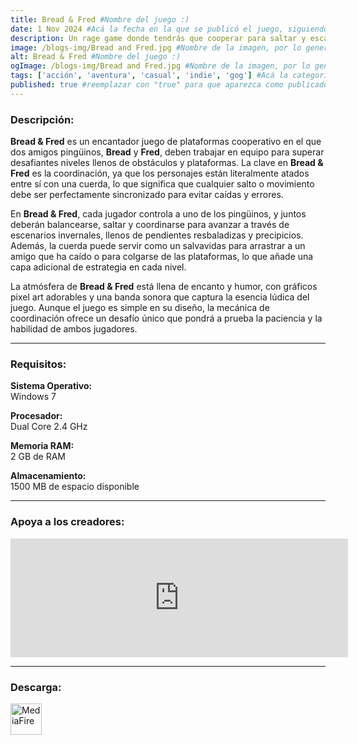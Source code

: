```yaml
---
title: Bread & Fred #Nombre del juego :)
date: 1 Nov 2024 #Acá la fecha en la que se publicó el juego, siguiendo este formato: Dia "30", Mes "Oct", Año "2024" = como debe quedar: 30 Oct 2024
description: Un rage game donde tendrás que cooperar para saltar y escalar hasta el pico de la montaña. Eso si, tendrás que tener mucho cuidado de no caer, y no arrastrar a tu compañero pingüino camino abajo. #Acá una mini descripción del juego
image: /blogs-img/Bread and Fred.jpg #Nombre de la imagen, por lo general es exactamente el mismo nombre que el juego excluyendo lo ":" (Dos puntos)
alt: Bread & Fred #Nombre del juego :)
ogImage: /blogs-img/Bread and Fred.jpg #Nombre de la imagen, por lo general es exactamente el mismo nombre que el juego excluyendo lo ":" (Dos puntos)
tags: ['acción', 'aventura', 'casual', 'indie', 'gog'] #Acá la categoría o categorías del juego, si es más de una se coloca en este formato: ['categoría1', 'categoría2']
published: true #reemplazar con "true" para que aparezca como publicado
---
```


<!--En VSCode seleccionando una palabra, por ejemplo: "Bread & Fred" y apretando Ctrl+F2 se seleccionan todas las palabras iguales-->

### Descripción:
**Bread & Fred** es un encantador juego de plataformas cooperativo en el que dos amigos pingüinos, **Bread** y **Fred**, deben trabajar en equipo para superar desafiantes niveles llenos de obstáculos y plataformas. La clave en **Bread & Fred** es la coordinación, ya que los personajes están literalmente atados entre sí con una cuerda, lo que significa que cualquier salto o movimiento debe ser perfectamente sincronizado para evitar caídas y errores.

En **Bread & Fred**, cada jugador controla a uno de los pingüinos, y juntos deberán balancearse, saltar y coordinarse para avanzar a través de escenarios invernales, llenos de pendientes resbaladizas y precipicios. Además, la cuerda puede servir como un salvavidas para arrastrar a un amigo que ha caído o para colgarse de las plataformas, lo que añade una capa adicional de estrategia en cada nivel.

La atmósfera de **Bread & Fred** está llena de encanto y humor, con gráficos pixel art adorables y una banda sonora que captura la esencia lúdica del juego. Aunque el juego es simple en su diseño, la mecánica de coordinación ofrece un desafío único que pondrá a prueba la paciencia y la habilidad de ambos jugadores.

<!--Prompt para Chat-GPT: Hazme una descripción para el juego "Bread & Fred" y cada que menciones "Bread & Fred" ponlo en negrita -->

---

### Requisitos:
**Sistema Operativo:**  
Windows 7

**Procesador:**  
Dual Core 2.4 GHz

**Memoria RAM:**  
2 GB de RAM

**Almacenamiento:**  
1500 MB de espacio disponible

<!--Si falta o sobra un requisito se quita o se agrega manteniendo el mismo formato-->

---

### Apoya a los creadores:
<iframe src="https://store.steampowered.com/widget/1607680/" frameborder="0" width="540" height="190" style="background-color: transparent;"></iframe>

<!--Reemplazar los numeros (AppID) del juego (en este caso 1607680) por el numero (AppID) correspondiente con el juego a publicar-->
<!--El AppID se encuentra en la URL del Juego en Steam-->

---

### Descarga:

[<img src="https://gist.github.com/cxmeel/0dbc95191f239b631c3874f4ccf114e2/raw/download.svg" alt="MediaFire" height="50" />](https://www.mediafire.com/file/lx2uddcxtrmb2k1/Bread+&+Fred.zip/file)

<!-- # se debe reemplazar por el link de descarga-->

<!--MediaFire se debe reemplazar por el servicio donde está subido el juego-->